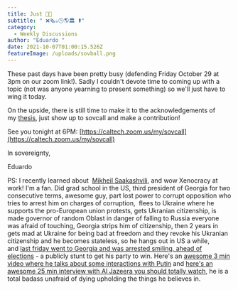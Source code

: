 ```yaml
---
title: Just 🐂💩
subtitle: " ❌🗞️☕🕓🌎🏛️ ⚰️"
category:
  - Weekly Discussions
author: "Eduardo "
date: 2021-10-07T01:00:15.526Z
featureImage: /uploads/sovball.png
---
```

These past days have been pretty busy (defending Friday October 29 at 3pm on our zoom link!). Sadly I couldn't devote time to coming up with a topic (not was anyone yearning to present something) so we'll just have to wing it today.



On the upside, there is still time to make it to the acknowledgements of my [thesis](https://drive.google.com/file/d/1AFsJQTA_8bNlPt4LidNFdU0rNfODQoFz/view?usp=sharing), just show up to sovcall and make a contribution!



See you tonight at 6PM: [https://caltech.zoom.us/​my/sovcall](https://caltech.zoom.us/my/sovcall)



In sovereignty,



Eduardo



PS: I recently learned about  [Mikheil Saakashvili](https://en.m.wikipedia.org/wiki/Mikheil_Saakashvili), and wow Xenocracy at work! I'm a fan. Did grad school in the US, third president of Georgia for two consecutive terms, awesome guy, part lost power to corrupt opposition who tries to arrest him on charges of corruption,  flees to Ukraine where he supports the pro-European union protests, gets Ukranian citizenship, is made governor of random Oblast in danger of falling to Russia everyone was afraid of touching, Georgia strips him of citizenship, then 2 years in gets mad at Ukraine for being bad at freedom and they revoke his Ukranian citizenship and he becomes stateless, so he hangs out in US a while, and [last friday went to Georgia and was arrested smiling, ahead of elections](https://www.washingtonpost.com/opinions/2021/10/03/saakashvili-arrest-tests-georgias-shaky-democracy/) - a publicly stunt to get his party to win. Here's an [awesome 3 min video where he talks about some interactions with Putin](https://www.bbc.com/reel/playlist/bbc-select?vpid=p09vz59f) and [here's an awesome 25 min interview with Al Jazeera you should totally watch](https://www.youtube.com/watch?v=slvuzs_NYoU), he is a total badass unafraid of dying upholding the things he believes in.